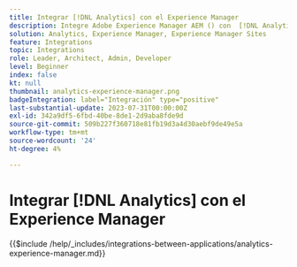 ```yaml
---
title: Integrar [!DNL Analytics] con el Experience Manager
description: Integre Adobe Experience Manager AEM () con  [!DNL Analytics] para rastrear y analizar el comportamiento del usuario en el sitio web.
solution: Analytics, Experience Manager, Experience Manager Sites
feature: Integrations
topic: Integrations
role: Leader, Architect, Admin, Developer
level: Beginner
index: false
kt: null
thumbnail: analytics-experience-manager.png
badgeIntegration: label="Integración" type="positive"
last-substantial-update: 2023-07-31T00:00:00Z
exl-id: 342a9df5-6fbd-40be-8de1-2d9aba8fde9d
source-git-commit: 509b227f360718e81fb19d3a4d30aebf9de49e5a
workflow-type: tm+mt
source-wordcount: '24'
ht-degree: 4%

---
```


# Integrar [!DNL Analytics] con el Experience Manager

{{$include /help/_includes/integrations-between-applications/analytics-experience-manager.md}}
